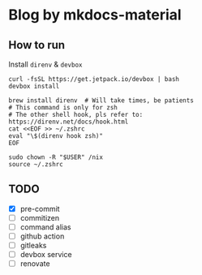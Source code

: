# Blog by mkdocs-material

## How to run

Install `direnv` & `devbox`

```shell
curl -fsSL https://get.jetpack.io/devbox | bash
devbox install

brew install direnv  # Will take times, be patients
# This command is only for zsh
# The other shell hook, pls refer to: https://direnv.net/docs/hook.html
cat <<EOF >> ~/.zshrc
eval "\$(direnv hook zsh)"
EOF

sudo chown -R "$USER" /nix
source ~/.zshrc
```

## TODO

* [x] pre-commit
* [ ] commitizen
* [ ] command alias
* [ ] github action
* [ ] gitleaks
* [ ] devbox service
* [ ] renovate
